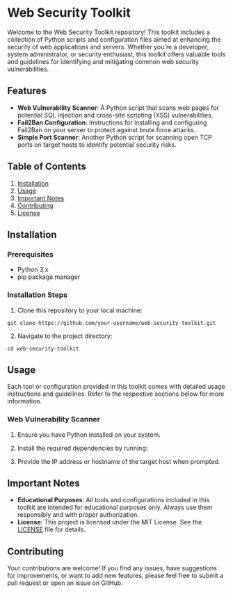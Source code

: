 # Web Security Toolkit

Welcome to the Web Security Toolkit repository! This toolkit includes a collection of Python scripts and configuration files aimed at enhancing the security of web applications and servers. Whether you're a developer, system administrator, or security enthusiast, this toolkit offers valuable tools and guidelines for identifying and mitigating common web security vulnerabilities.

## Features

- **Web Vulnerability Scanner**: A Python script that scans web pages for potential SQL injection and cross-site scripting (XSS) vulnerabilities.
- **Fail2Ban Configuration**: Instructions for installing and configuring Fail2Ban on your server to protect against brute force attacks.
- **Simple Port Scanner**: Another Python script for scanning open TCP ports on target hosts to identify potential security risks.

## Table of Contents

1. [Installation](#installation)
2. [Usage](#usage)
3. [Important Notes](#important-notes)
4. [Contributing](#contributing)
5. [License](#license)

## Installation

### Prerequisites

- Python 3.x
- pip package manager

### Installation Steps

1. Clone this repository to your local machine:
  ```
git clone https://github.com/your-username/web-security-toolkit.git

 ```

2. Navigate to the project directory:

 ```
cd web-security-toolkit

 ```

## Usage

Each tool or configuration provided in this toolkit comes with detailed usage instructions and guidelines. Refer to the respective sections below for more information.

### Web Vulnerability Scanner

1. Ensure you have Python installed on your system.
2. Install the required dependencies by running:

3. Provide the IP address or hostname of the target host when prompted.

## Important Notes

- **Educational Purposes**: All tools and configurations included in this toolkit are intended for educational purposes only. Always use them responsibly and with proper authorization.
- **License**: This project is licensed under the MIT License. See the [LICENSE](LICENSE) file for details.

## Contributing

Your contributions are welcome! If you find any issues, have suggestions for improvements, or want to add new features, please feel free to submit a pull request or open an issue on GitHub.







 



   



